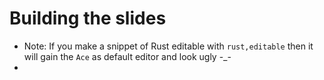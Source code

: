 # Building the slides

* Note: If you make a snippet of Rust editable with `rust,editable` then it will gain the `Ace` as default editor and look ugly -_-
*
